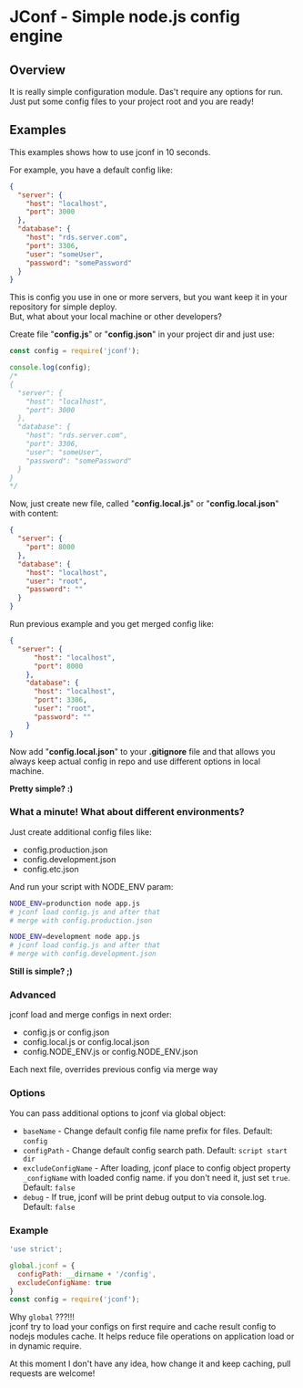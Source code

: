 # JConf - Simple node.js config engine

## Overview
It is really simple configuration module. Das't require any options for run.  
Just put some config files to your project root and you are ready!

## Examples
This examples shows how to use jconf in 10 seconds.

For example, you have a default config like: 
```json
{
  "server": {
    "host": "localhost",
    "port": 3000
  },
  "database": {
    "host": "rds.server.com",
    "port": 3306,
    "user": "someUser",
    "password": "somePassword"
  }
}
```

This is config you use in one or more servers, but you want keep it in your repository for simple deploy.  
But, what about your local machine or other developers?

Create file "**config.js**" or "**config.json**" in your project dir and just use:
```javascript
const config = require('jconf');

console.log(config); 
/*
{
  "server": {
    "host": "localhost",
    "port": 3000
  },
  "database": {
    "host": "rds.server.com",
    "port": 3306,
    "user": "someUser",
    "password": "somePassword"
  }
}
*/
```

Now, just create new file, called "**config.local.js**" or "**config.local.json**" with content:
```json
{
  "server": {
    "port": 8000
  },
  "database": {
    "host": "localhost",
    "user": "root",
    "password": ""
  }
}
```

Run previous example and you get merged config like:

```json
{
  "server": {
      "host": "localhost",
      "port": 8000
    },
    "database": {
      "host": "localhost",
      "port": 3306,
      "user": "root",
      "password": ""
    }
}
```

Now add "**config.local.json**" to your **.gitignore** file and that allows you always keep actual config in repo and 
use different options in local machine.

**Pretty simple? :)**

### What a minute! What about different environments?

Just create additional config files like:
 - config.production.json
 - config.development.json
 - config.etc.json
 
 And run your script with NODE_ENV param:
 
```bash
NODE_ENV=produnction node app.js
# jconf load config.js and after that
# merge with config.production.json
```

```bash
NODE_ENV=development node app.js
# jconf load config.js and after that
# merge with config.development.json
```

**Still is simple? ;)**

### Advanced  

jconf load and merge configs in next order:
 - config.js or config.json
 - config.local.js or config.local.json
 - config.NODE_ENV.js or config.NODE_ENV.json
 
 Each next file, overrides previous config via merge way
  
### Options

You can pass additional options to jconf via global object:

- `baseName` - Change default config file name prefix for files. Default: `config`
- `configPath` - Change default config search path. Default: `script start dir`
- `excludeConfigName` - After loading, jconf place to config object property `_configName` with loaded config name.
 if you don't need it, just set `true`. Default: `false`
- `debug` - If true, jconf will be print debug output to via console.log. Default: `false`

### Example

```javascript
'use strict';

global.jconf = {
  configPath: __dirname + '/config',
  excludeConfigName: true
}
const config = require('jconf');
```

Why `global` ???!!!  
jconf try to load your configs on first require and cache result config to nodejs modules cache. 
It helps reduce file operations on application load or in dynamic require.  

At this moment I don't have any idea, how change it and keep caching, pull requests are welcome!